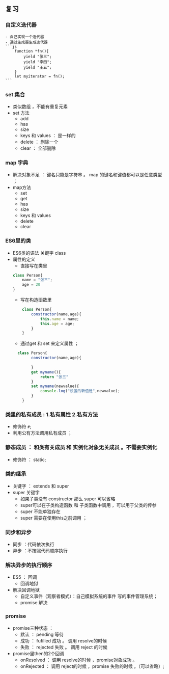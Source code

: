 ## 复习 
### 自定义迭代器 
    - 自己实现一个迭代器 
    - 通过生成器生成迭代器 
    ```js
        function *fn(){
            yield "张三";
            yield "李四";
            yield "王五";
        }
        let myiterator = fn();
    ```
### set 集合 
- 类似数组 ，不能有重复元素 
- set 方法 
    - add 
    - has 
    - size
    - keys 和 values ： 是一样的 
    - delete ： 删除一个 
    - clear ： 全部删除 
### map 字典 
- 解决对象不足 ： 键名只能是字符串 。 map 的键名和键值都可以是任意类型 ；
- map方法 
    - set 
    - get 
    - has
    - size
    - keys 和 values
    - delete
    - clear 
### ES6里的类 
- ES6类的语法 关键字  class 
- 属性的定义 
    - 直接写在类里
    ```js
    class Person{
        name = "张三";
        age = 20
    }
    ```
    - 写在构造函数里 
    ```js
        class Person{
            constructor(name,age){
                this.name = name;
                this.age = age;
            }
        } 
    ```
    - 通过get 和 set 来定义属性 ；
    ```js
      class Person{
            constructor(name,age){
               
            }
            get myname(){
                return "张三"
            }
            set myname(newvalue){
                console.log("设置的新值是",newvalue);
            }
        } 
    ```
### 类里的私有成员  : 1.私有属性  2.私有方法
- 修饰符 `#`;
- 利用公有方法调用私有成员 ；
### 静态成员 ： 和类有关成员 和 实例化对象无关成员 。不需要实例化
- 修饰符 ： static;
### 类的继承  
-  关键字 ： extends  和 super
- super 关键字 
    - 如果子类没有 constructor 那么 super 可以省略
    - super可以在子类构造函数 和 子类函数中调用 ，可以用于父类的传参
    - super 不能单独存在 
    - super 需要在使用this之前调用 ；
### 同步和异步 
- 同步 ：代码依次执行 
- 异步 ：不按照代码顺序执行 
### 解决异步的执行顺序 
- ES5 ： 回调 
    - 回调地狱 
- 解决回调地狱
    - 自定义事件（观察者模式）：自己模拟系统的事件 写的事件管理系统；
    - promise 解决 
### promise
- promise三种状态 ： 
    - 默认 ： pending 等待 
    - 成功 ： fufilled 成功 。 调用 resolve的时候 
    - 失败 ： rejected 失败 。 调用 reject 的时候 
- promise里then的2个回调 
    - onResolved ： 调用 resolve的时候 ，promise对象成功 。
    - onRejected ： 调用 reject的时候 ，promise 失败的时候 。（可以省略）;